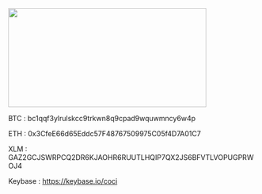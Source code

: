 <img src="http://www.scholarpedia.org/w/images/4/4e/Game-of-life_Pentomino.gif" width="400" height="200" />


BTC : bc1qqf3ylrulskcc9trkwn8q9cpad9wquwmncy6w4p

ETH : 0x3CfeE66d65Eddc57F48767509975C05f4D7A01C7

XLM : GAZ2GCJSWRPCQ2DR6KJAOHR6RUUTLHQIP7QX2JS6BFVTLVOPUGPRWOJ4

Keybase : https://keybase.io/coci
